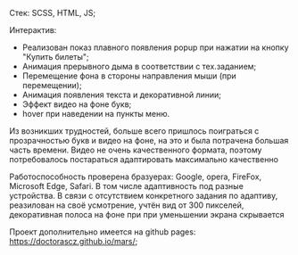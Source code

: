 Стек: SCSS, HTML, JS;

Интерактив: 

- Реализован показ плавного появления popup при нажатии на кнопку "Купить билеты";
- Анимация прерывного дыма в соответствии с  тех.заданием;
- Перемещение фона в стороны направления мыши (при перемещении);
- Анимация появления текста и декоративной линии;
- Эффект видео на фоне букв;
- hover при наведении на пункты меню.

Из возникших трудностей, больше всего пришлось поиграться с прозрачностью букв и видео на фоне, на это и была потрачена большая часть времени. Видео не очень качественного формата, поэтому потребовалось постараться адаптировать максимально качественно

Работоспособность проверена бразуерах: Google, opera, FireFox, Microsoft Edge, Safari. В том числе адаптивность под разные устройства. В связи с отсутствием конкретного задания по адаптиву, реазилован на своё усмотрение, учтён вид от 300 пикселей, декоративная полоса на фоне при при уменьшении экрана скрывается

Проект дополнительно имеется на github pages: https://doctorascz.github.io/mars/;
  
